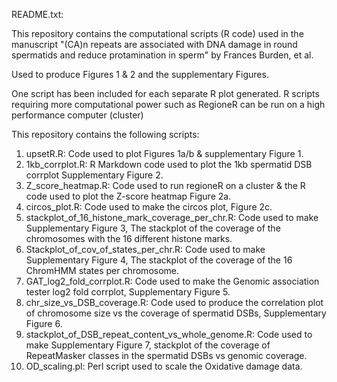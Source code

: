 README.txt:

This repository contains the computational scripts (R code) used in the manuscript "(CA)n repeats are associated with DNA damage in round spermatids and reduce protamination in sperm" by Frances Burden, et al.

Used to produce Figures 1 & 2 and the supplementary Figures.

One script has been included for each separate R plot generated. R scripts requiring more computational power such as RegioneR can be run on a high performance computer (cluster)

This repository contains the following scripts:
1) upsetR.R: Code used to plot Figures 1a/b & supplementary Figure 1.
2) 1kb_corrplot.R:  R Markdown code used to plot the 1kb spermatid DSB corrplot Supplementary Figure 2.
3) Z_score_heatmap.R: Code used to run regioneR on a cluster & the R code used to plot the Z-score heatmap Figure 2a.
4) circos_plot.R: Code used to make the circos plot, Figure 2c.
5) stackplot_of_16_histone_mark_coverage_per_chr.R: Code used to make Supplementary Figure 3, The stackplot of the coverage of the chromosomes with the 16 different histone marks.
6) Stackplot_of_cov_of_states_per_chr.R: Code used to make Supplementary Figure 4, The stackplot of the coverage of the 16 ChromHMM states per chromosome.
7) GAT_log2_fold_corrplot.R: Code used to make the Genomic association tester log2 fold corrplot, Supplementary Figure 5.
8) chr_size_vs_DSB_coverage.R: Code used to produce the correlation plot of chromosome size vs the coverage of spermatid DSBs, Supplementary Figure 6.
9) stackplot_of_DSB_repeat_content_vs_whole_genome.R: Code used to make Supplementary Figure 7, stackplot of the coverage of RepeatMasker classes in the spermatid DSBs vs genomic coverage.
10) OD_scaling.pl: Perl script used to scale the Oxidative damage data.
